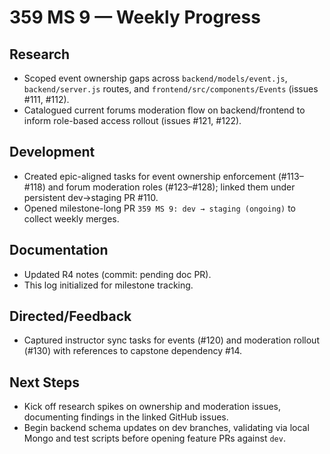 # 359 MS 9 — Weekly Progress

## Research
- Scoped event ownership gaps across `backend/models/event.js`, `backend/server.js` routes, and `frontend/src/components/Events` (issues #111, #112).
- Catalogued current forums moderation flow on backend/frontend to inform role-based access rollout (issues #121, #122).

## Development
- Created epic-aligned tasks for event ownership enforcement (#113–#118) and forum moderation roles (#123–#128); linked them under persistent dev→staging PR #110.
- Opened milestone-long PR `359 MS 9: dev → staging (ongoing)` to collect weekly merges.

## Documentation
- Updated R4 notes (commit: pending doc PR).
- This log initialized for milestone tracking.

## Directed/Feedback
- Captured instructor sync tasks for events (#120) and moderation rollout (#130) with references to capstone dependency #14.

## Next Steps
- Kick off research spikes on ownership and moderation issues, documenting findings in the linked GitHub issues.
- Begin backend schema updates on dev branches, validating via local Mongo and test scripts before opening feature PRs against `dev`.
